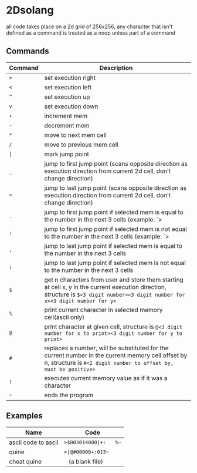# 2Dsolang

all code takes place on a 2d grid of 256x256, any character that isn't defined as a command is treated as a noop unless part of a command

## Commands

| Command | Description                                                                                                                                                                      |
| ------- | -------------------------------------------------------------------------------------------------------------------------------------------------------------------------------- |
| `>`     | set execution right                                                                                                                                                              |
| `<`     | set execution left                                                                                                                                                               |
| `^`     | set execution up                                                                                                                                                                 |
| `v`     | set execution down                                                                                                                                                               |
| `+`     | increment mem                                                                                                                                                                    |
| `-`     | decrement mem                                                                                                                                                                    |
| `*`     | move to next mem cell                                                                                                                                                            |
| `/`     | move to previous mem cell                                                                                                                                                        |
| `\|`    | mark jump point
| `_`     | jump to first jump point (scans opposite direction as execution direction from current 2d cell, don't change direction)                                                          |
| `=`     | jump to last jump point (scans opposite direction as execution direction from current 2d cell, don't change direction)                                                           |
| `.`     | jump to first jump point if selected mem is equal to the number in the next 3 cells (example: `>                                                                                 |+.001--_` would set mem cell 0 to 1, then jump to beginning if it equals 1, then increment again and not jump, decrement 2 and repeat)  
| `:`     | jump to first jump point if selected mem is not equal to the number in the next 3 cells (example: `>                                                                             |+.001--_` would set mem cell 0 to 1, then jump to beginning if it equals 1, then increment again and not jump, decrement 2 and repeat) 
| `,`     | jump to last jump point if selected mem is equal to the number in the next 3 cells                                                                                               |
| `;`     | jump to last jump point if selected mem is not equal to the number in the next 3 cells                                                                                           |
| `$`     | get n characters from user and store them starting at cell x, y in the current execution direction, structure is `$<3 digit number><3 digit number for x><3 digit number for y>` |
| `%`     | print current character in selected memory cell(ascii only)                                                                                                                      |
| `@`     | print character at given cell, structure is `@<3 digit number for x to print><3 digit number for y to print>`                                                                    |
| `#`     | replaces a number, will be substituted for the current number in the current memory cell offset by n, structure is `#<2 digit number to offset by, must be positive>`            |
| `!`     | executes current memory value as if it was a character                                                                                                                           |
| `~`     | ends the program                                                                                                                                                                 |

## Examples

| Name                | Code                     |
| ------------------- | ------------------------ |
| ascii code to ascii | ``>$003014000\|+:   %~`` |
| quine               | ``>\|@#00000+:015~``     |
| cheat quine         | `` `` (a blank file)     |
